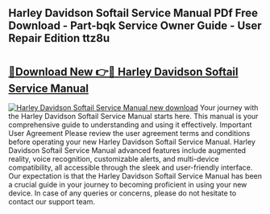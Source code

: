 ## Harley Davidson Softail Service Manual PDf Free Download - Part-bqk Service Owner Guide - User Repair Edition ttz8u

# <h2><a href="http://bc32485.oget.top/?id=Harley+Davidson+Softail+Service+Manual">🔗Download New 👉🔴 Harley Davidson Softail Service Manual</a></h2>

[![Harley Davidson Softail Service Manual new download](https://i.imgur.com/5g1atiW.png)](http://bc32485.oget.top/?id=Harley+Davidson+Softail+Service+Manual)
Your journey with the Harley Davidson Softail Service Manual starts here. This manual is your comprehensive guide to understanding and using it effectively. Important User Agreement Please review the user agreement terms and conditions before operating your new Harley Davidson Softail Service Manual. Harley Davidson Softail Service Manual advanced features include augmented reality, voice recognition, customizable alerts, and multi-device compatibility, all accessible through the sleek and user-friendly interface. Our expectation is that the Harley Davidson Softail Service Manual has been a crucial guide in your journey to becoming proficient in using your new device. In case of any queries or concerns, please do not hesitate to contact our support team.
